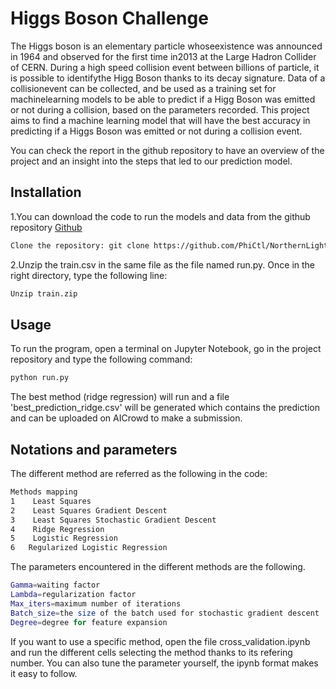 # Higgs Boson Challenge

The  Higgs  boson  is  an  elementary  particle  whoseexistence was announced in 1964 and observed for the first time in2013 at the Large Hadron Collider of CERN. During a high speed collision event between billions of particle, it is possible to identifythe Higg Boson thanks to its decay signature. Data of a collisionevent can be collected, and be used as a training set for machinelearning models to be able to predict if a Higg Boson was emitted or not during a collision, based on the parameters recorded. This project aims to find a machine learning model that will have the best accuracy in predicting if a Higgs Boson was emitted or not during a collision event.

You can check the report in the github repository to have an overview of the project and an insight into the steps that led to our prediction model.

## Installation

1.You can download the code to run the models and data from the github repository [Github](https://github.com/PhiCtl/NorthernLights)

```bash
Clone the repository: git clone https://github.com/PhiCtl/NorthernLights
```
2.Unzip the train.csv in the same file as the file named run.py. Once in the right directory, type the following line:

```bash
Unzip train.zip
```
## Usage

To run the program, open a terminal on Jupyter Notebook, go in the project repository and type the following command:

```bash
python run.py
```

The best method (ridge regression) will run and a file 'best_prediction_ridge.csv' will be generated which contains the prediction and can be uploaded on AICrowd to make a submission.

## Notations and parameters
 The different method are referred as the following in the code:
```bash
Methods mapping
1    Least Squares
2    Least Squares Gradient Descent
3    Least Squares Stochastic Gradient Descent
4    Ridge Regression
5    Logistic Regression
6   Regularized Logistic Regression
```
The parameters encountered in the different methods are the following.

```bash
Gamma=waiting factor
Lambda=regularization factor
Max_iters=maximum number of iterations
Batch_size=the size of the batch used for stochastic gradient descent
Degree=degree for feature expansion
```
If you want to use a specific method, open the file cross_validation.ipynb and run the different cells selecting the method thanks to its refering number. You can also tune the parameter yourself, the ipynb format makes it easy to follow.

